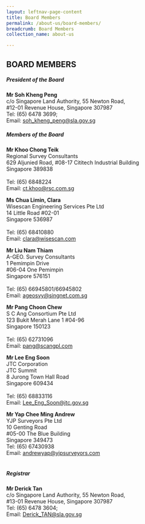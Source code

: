 ```yaml
---
layout: leftnav-page-content
title: Board Members
permalink: /about-us/board-members/
breadcrumb: Board Members
collection_name: about-us

---
```


BOARD MEMBERS
---
##### **President of the Board**
**Mr Soh Kheng Peng** <br>
c/o Singapore Land Authority, 55 Newton Road, <br>
#12-01 Revenue House, Singapore 307987
<br>
Tel: (65) 6478 3699; <br>
Email: <soh_kheng_peng@sla.gov.sg>
<br>

##### **Members of the Board**
**Mr Khoo Chong Teik** <br>
Regional Survey Consultants <br>
629 Aljunied Road, #08-17 Cititech Industrial Building <br>
Singapore 389838 <br>
<br>
Tel: (65) 6848224 <br>
Email: <ct.khoo@rsc.com.sg>
<br>

**Ms Chua Limin, Clara** <br>
Wisescan Engineering Services Pte Ltd <br>
14 Little Road #02-01 <br>
Singapore 536987 <br>
<br> 
Tel: (65) 68410880<br> 
Email: <clara@wisescan.com> 
<br>

**Mr Liu Nam Thiam** <br>
A-GEO. Survey Consultants <br>
1 Pemimpin Drive <br>
#06-04 One Pemimpin <br>
Singapore 576151 <br>
<br>
Tel: (65) 66945801/66945802 <br>
Email: <ageosvy@singnet.com.sg>
<br>

**Mr Pang Choon Chew** <br>
S C Ang Consortium Pte Ltd <br>
123 Bukit Merah Lane 1 #04-96 <br>
Singapore 150123 <br>
<br>
Tel: (65) 62731096 <br>
Email: <pang@scangpl.com> 
<br>

**Mr Lee Eng Soon**  <br>
JTC Corporation <br>
JTC Summit <br> 
8 Jurong Town Hall Road <br>
Singapore 609434 <br>
<br>
Tel: (65) 68833116 <br>
Email: <Lee_Eng_Soon@jtc.gov.sg> 
<br>

**Mr Yap Chee Ming Andrew** <br>
YJP Surveyors Pte Ltd <br>
10 Genting Road <br>
#05-00 The Blue Building <br>
Singapore 349473 <br>
Tel: (65) 67430938 <br>
Email: <andrewyap@yjpsurveyors.com> <br>
<br> 

##### **Registrar**

**Mr Derick Tan** <br> 
c/o Singapore Land Authority, 55 Newton Road, <br>
#13-01 Revenue House, Singapore 307987 <br>
Tel: (65) 6478 3604; <br> 
Email: <Derick_TAN@sla.gov.sg> <br>
